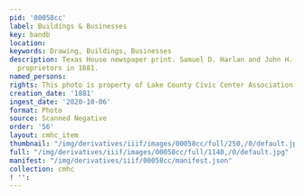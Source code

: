 ```yaml
---
pid: '00058cc'
label: Buildings & Businesses
key: bandb
location: 
keywords: Drawing, Buildings, Businesses
description: Texas House newspaper print. Samuel D. Harlan and John H. F. Chapman
  proprietors in 1881.
named_persons: 
rights: This photo is property of Lake County Civic Center Association.
creation_date: '1881'
ingest_date: '2020-10-06'
format: Photo
source: Scanned Negative
order: '56'
layout: cmhc_item
thumbnail: "/img/derivatives/iiif/images/00058cc/full/250,/0/default.jpg"
full: "/img/derivatives/iiif/images/00058cc/full/1140,/0/default.jpg"
manifest: "/img/derivatives/iiif/00058cc/manifest.json"
collection: cmhc
! '': 
---
```

